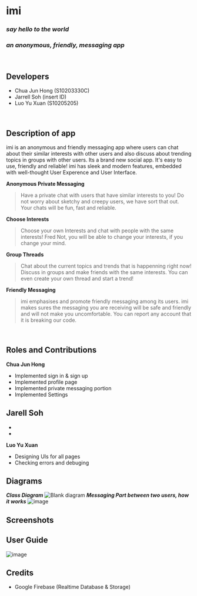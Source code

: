 # imi 
### *say hello to the world*
### *an anonymous, friendly, messaging app*
<br/>

## Developers
- Chua Jun Hong (S10203330C)
- Jarrell Soh (insert ID)
- Luo Yu Xuan (S10205205)
<br>

## Description of app
imi is an anonymous and friendly messaging app where users can chat about their similar interests with other users and also discuss about trending topics in groups with other users. Its a brand new social app. It's easy to use, friendly and reliable! imi has sleek and modern features, embedded with well-thought User Experence and User Interface.

**Anonymous Private Messaging**
> Have a private chat with users that have similar interests to you! Do not worry about sketchy and creepy users, we have sort that out. Your chats will be fun, fast and reliable.

**Choose Interests**
> Choose your own Interests and chat with people with the same interests! Fred Not, you will be able to change your interests, if you change your mind.

**Group Threads**
> Chat about the current topics and trends that is happenning right now! Discuss in groups and make friends with the same interests. You can even create your own thread and start a trend!

**Friendly Messaging**
> imi emphasises and promote friendly messaging among its users. imi makes sures the messaging you are receiving will be safe and friendly and will not make you uncomfortable. You can report any account that it is breaking our code.

<br>

## Roles and Contributions
**Chua Jun Hong**
- Implemented sign in & sign up 
- Implemented profile page
- Implemented private messaging portion
- Implemented Settings

**Jarell Soh** 
-
-
-

**Luo Yu Xuan**
- Designing UIs for all pages
- Checking errors and debuging 

## Diagrams
***Class Diagram***
![Blank diagram](https://user-images.githubusercontent.com/73069909/127534746-25066c3a-fb13-4ff7-9605-feebd7d72234.png)
***Messaging Part between two users, how it works***
![image](https://user-images.githubusercontent.com/73069909/127535080-3880fc2e-5763-4406-a998-19986ab49a61.png)



## Screenshots

## User Guide
![image](https://user-images.githubusercontent.com/73069909/126830431-5ddfc04b-e241-43a6-b977-6542dab5e0ff.png)

## Credits
- Google Firebase (Realtime Database & Storage)
